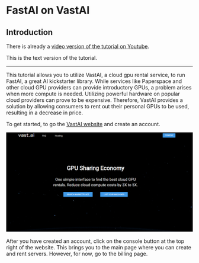 # FastAI on VastAI

## Introduction
There is already a [video version of the tutorial on Youtube](#).

This is the text version of the tutorial.

---

This tutorial allows you to utilize VastAI, a cloud gpu rental service,
to run FastAI, a great AI kickstarter library. While services like Paperspace
and other cloud GPU providers can provide introductory GPUs, a problem arises
when more compute is needed. Utilizing powerful hardware on popular cloud providers
can prove to be expensive. Therefore, VastAI provides a solution by allowing consumers
to rent out their personal GPUs to be used, resulting in a decrease in price.

To get started, to go the [VastAI website](https://vast.ai/) and create an account.

![vastaihomepage](/images/vastaihomepage.png)

After you have created an account, click on the console button at the top right of the website.
This brings you to the main page where you can create and rent servers. However, for now, go to
the billing page.